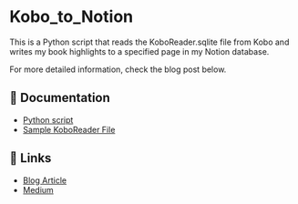 # Kobo_to_Notion
This is a Python script that reads the KoboReader.sqlite file from Kobo and writes my book highlights to a specified page in my Notion database. 

For more detailed information, check the blog post below.

## 📁 Documentation

- [Python script](https://github.com/MPCaloba/Kobo_to_Notion/blob/main/Kobo_to_Notion.py)
- [Sample KoboReader File](https://github.com/MPCaloba/Kobo_to_Notion/blob/main/KoboReader.sqlite)

## 🔗 Links
- [Blog Article](https://medium.com/@codex-ventures/48ba2c0bb05d)
- [Medium](https://medium.com/@codex-ventures)
